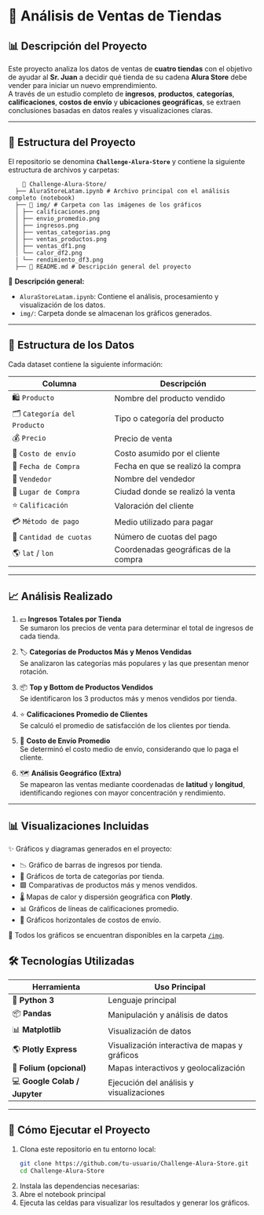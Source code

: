 # 🛒 Análisis de Ventas de Tiendas  

## 📊 Descripción del Proyecto  
Este proyecto analiza los datos de ventas de **cuatro tiendas** con el objetivo de ayudar al **Sr. Juan** a decidir qué tienda de su cadena **Alura Store** debe vender para iniciar un nuevo emprendimiento.  
A través de un estudio completo de **ingresos**, **productos**, **categorías**, **calificaciones**, **costos de envío** y **ubicaciones geográficas**, se extraen conclusiones basadas en datos reales y visualizaciones claras.

---

## 🧩 Estructura del Proyecto  

El repositorio se denomina **`Challenge-Alura-Store`** y contiene la siguiente estructura de archivos y carpetas:
```text
    📁 Challenge-Alura-Store/
  ├── AluraStoreLatam.ipynb # Archivo principal con el análisis completo (notebook)
  ├── 📁 img/ # Carpeta con las imágenes de los gráficos
  │ ├── calificaciones.png
  │ ├── envio_promedio.png
  │ ├── ingresos.png
  │ ├── ventas_categorias.png
  │ ├── ventas_productos.png
  │ ├── ventas_df1.png
  │ └── calor_df2.png
  | └── rendimiento_df3.png
  ├── 📄 README.md # Descripción general del proyecto
```

📂 **Descripción general:**
- `AluraStoreLatam.ipynb`: Contiene el análisis, procesamiento y visualización de los datos.  
- `img/`: Carpeta donde se almacenan los gráficos generados.
---

## 🧩 Estructura de los Datos  
Cada dataset contiene la siguiente información:

| Columna | Descripción |
|----------|-------------|
| 🛍️ `Producto` | Nombre del producto vendido |
| 🗂️ `Categoría del Producto` | Tipo o categoría del producto |
| 💰 `Precio` | Precio de venta |
| 🚚 `Costo de envío` | Costo asumido por el cliente |
| 📅 `Fecha de Compra` | Fecha en que se realizó la compra |
| 👤 `Vendedor` | Nombre del vendedor |
| 📍 `Lugar de Compra` | Ciudad donde se realizó la venta |
| ⭐ `Calificación` | Valoración del cliente |
| 💳 `Método de pago` | Medio utilizado para pagar |
| 🔢 `Cantidad de cuotas` | Número de cuotas del pago |
| 🌎 `lat` / `lon` | Coordenadas geográficas de la compra |

---

## 📈 Análisis Realizado  

1. 💵 **Ingresos Totales por Tienda**  
   Se sumaron los precios de venta para determinar el total de ingresos de cada tienda.

2. 🏷️ **Categorías de Productos Más y Menos Vendidas**  
   Se analizaron las categorías más populares y las que presentan menor rotación.

3. 📦 **Top y Bottom de Productos Vendidos**  
   Se identificaron los 3 productos más y menos vendidos por tienda.

4. ⭐ **Calificaciones Promedio de Clientes**  
   Se calculó el promedio de satisfacción de los clientes por tienda.

5. 🚚 **Costo de Envío Promedio**  
   Se determinó el costo medio de envío, considerando que lo paga el cliente.

6. 🗺️ **Análisis Geográfico (Extra)**  
   Se mapearon las ventas mediante coordenadas de **latitud** y **longitud**, identificando regiones con mayor concentración y rendimiento.

---

## 📊 Visualizaciones Incluidas  

✨ Gráficos y diagramas generados en el proyecto:  
- 📉 Gráfico de barras de ingresos por tienda.  
- 🥧 Gráficos de torta de categorías por tienda.  
- 🟩 Comparativas de productos más y menos vendidos.  
- 🌡️ Mapas de calor y dispersión geográfica con **Plotly**.  
- 📊 Gráficos de líneas de calificaciones promedio.  
- 💸 Gráficos horizontales de costos de envío.  

📸 Todos los gráficos se encuentran disponibles en la carpeta [`/img`](./img).


## 🛠️ Tecnologías Utilizadas  

| Herramienta | Uso Principal |
|--------------|---------------|
| 🐍 **Python 3** | Lenguaje principal |
| 📦 **Pandas** | Manipulación y análisis de datos |
| 📊 **Matplotlib** | Visualización de datos |
| 🌎 **Plotly Express** | Visualización interactiva de mapas y gráficos |
| 🧭 **Folium (opcional)** | Mapas interactivos y geolocalización |
| 💻 **Google Colab / Jupyter** | Ejecución del análisis y visualizaciones |

---

## 🚀 Cómo Ejecutar el Proyecto  

1. Clona este repositorio en tu entorno local:  
   ```bash
   git clone https://github.com/tu-usuario/Challenge-Alura-Store.git
   cd Challenge-Alura-Store
   ```
2. Instala las dependencias necesarias:
3. Abre el notebook principal
4. Ejecuta las celdas para visualizar los resultados y generar los gráficos.

